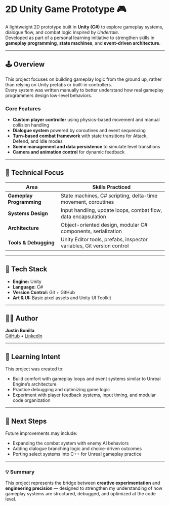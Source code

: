 # 2D Unity Game Prototype 🎮

A lightweight 2D prototype built in **Unity (C#)** to explore gameplay systems, dialogue flow, and combat logic inspired by *Undertale*.  
Developed as part of a personal learning initiative to strengthen skills in **gameplay programming**, **state machines**, and **event-driven architecture**.

---

## 🕹️ Overview
This project focuses on building gameplay logic from the ground up, rather than relying on Unity prefabs or built-in controllers.  
Every system was written manually to better understand how real gameplay programmers design low-level behaviors.

### Core Features
- **Custom player controller** using physics-based movement and manual collision handling  
- **Dialogue system** powered by coroutines and event sequencing  
- **Turn-based combat framework** with state transitions for Attack, Defend, and Idle modes  
- **Scene management and data persistence** to simulate level transitions  
- **Camera and animation control** for dynamic feedback  

---

## 🧠 Technical Focus
| Area | Skills Practiced |
|------|------------------|
| **Gameplay Programming** | State machines, C# scripting, delta-time movement, coroutines |
| **Systems Design** | Input handling, update loops, combat flow, data encapsulation |
| **Architecture** | Object-oriented design, modular C# components, serialization |
| **Tools & Debugging** | Unity Editor tools, prefabs, inspector variables, Git version control |

---

## 🧩 Tech Stack
- **Engine:** Unity  
- **Language:** C#  
- **Version Control:** Git + GitHub  
- **Art & UI:** Basic pixel assets and Unity UI Toolkit  

---

## 🧑‍💻 Author
**Justin Bonilla**  
[GitHub](https://github.com/bravebirdFTW) • [LinkedIn](https://linkedin.com/in/justinbonilla)

---

## 🧭 Learning Intent
This project was created to:
- Build comfort with gameplay loops and event systems similar to Unreal Engine’s architecture  
- Practice debugging and optimizing game logic  
- Experiment with player feedback systems, input timing, and modular code organization  

---

## 🧠 Next Steps
Future improvements may include:
- Expanding the combat system with enemy AI behaviors  
- Adding dialogue branching logic and choice-driven outcomes  
- Porting select systems into C++ for Unreal gameplay practice  

---

### 💡 Summary
This project represents the bridge between **creative experimentation** and **engineering precision** — designed to strengthen my understanding of how gameplay systems are structured, debugged, and optimized at the code level.
